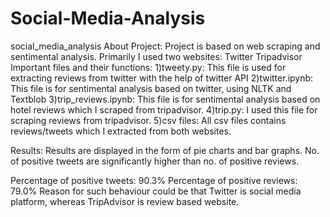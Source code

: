 # Social-Media-Analysis
social_media_analysis About Project: Project is based on web scraping and sentimental analysis. Primarily I used two websites:  Twitter Tripadvisor Important files and their functions:
1)tweety.py: This file is used for extracting reviews from twitter with the help of twitter API
2)twitter.ipynb: This file is for sentimental analysis based on twitter, using NLTK and Textblob 
3)trip_reviews.ipynb: This file is for sentimental analysis based on hotel reviews which I scraped from tripadvisor. 
4)trip.py: I used this file for scraping reviews from tripadvisor. 5)csv files: All csv files contains reviews/tweets which I extracted from both websites. 

Results: Results are displayed in the form of pie charts and bar graphs. No. of positive tweets are significantly higher than no. of positive reviews. 

Percentage of positive tweets: 90.3%
Percentage of positive reviews: 79.0%
Reason for such behaviour could be that Twitter is social media platform, whereas TripAdvisor is review based website.

